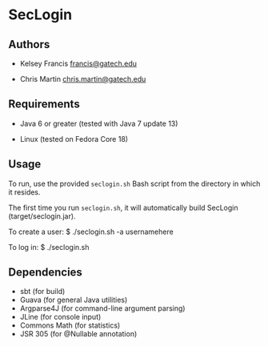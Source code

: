 SecLogin
========

Authors
-------

- Kelsey Francis     francis@gatech.edu

- Chris Martin       chris.martin@gatech.edu

Requirements
------------

- Java 6 or greater (tested with Java 7 update 13)

- Linux (tested on Fedora Core 18)

Usage
-----

To run, use the provided `seclogin.sh` Bash script from the directory in which it resides.

The first time you run `seclogin.sh`, it will automatically build SecLogin (target/seclogin.jar).

To create a user:
$ ./seclogin.sh -a usernamehere

To log in:
$ ./seclogin.sh

Dependencies
------------
- sbt (for build)
- Guava (for general Java utilities)
- Argparse4J (for command-line argument parsing)
- JLine (for console input)
- Commons Math (for statistics)
- JSR 305 (for @Nullable annotation)